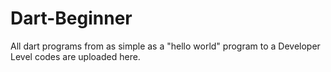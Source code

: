 # Dart-Beginner
All dart programs from as simple as a "hello world" program to a Developer Level codes are uploaded here.
